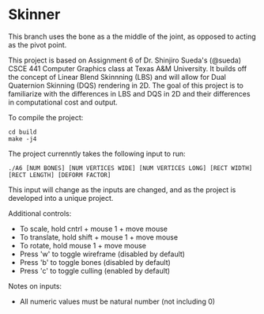 # Skinner

This branch uses the bone as a the middle of the joint, as opposed to acting as the pivot point.

This project is based on Assignment 6 of Dr. Shinjiro Sueda's (@sueda) CSCE 441 Computer Graphics class at Texas A&M University. It builds
off the concept of Linear Blend Skinnning (LBS) and will allow for Dual Quaternion Skinning (DQS) rendering in 2D. The goal of this project
is to familiarize with the differences in LBS and DQS in 2D and their differences in computational cost and output.

To compile the project:

 ```
 cd build
 make -j4
```

The project currenntly takes the following input to run:

`
./A6 [NUM BONES] [NUM VERTICES WIDE] [NUM VERTICES LONG] [RECT WIDTH] [RECT LENGTH] [DEFORM FACTOR]
`

This input will change as the inputs are changed, and as the project is developed into a unique project.

Additional controls:
* To scale, hold cntrl + mouse 1 + move mouse
* To translate, hold shift + mouse 1 + move mouse
* To rotate, hold mouse 1 + move mouse
* Press 'w' to toggle wireframe (disabled by default)
* Press 'b' to toggle bones (disabled by default)
* Press 'c' to toggle culling (enabled by default)

Notes on inputs:
* All numeric values must be natural number (not including 0)